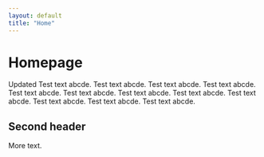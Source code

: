 ```yaml
---
layout: default
title: "Home"
---
```


<!-- <img style="float:right" src="images/test.jpg" width="128" height="128"> -->

# Homepage

Updated
Test text abcde.
Test text abcde.
Test text abcde.
Test text abcde.
Test text abcde.
Test text abcde.
Test text abcde.
Test text abcde.
Test text abcde.
Test text abcde.
Test text abcde.
Test text abcde.


## Second header
More text.